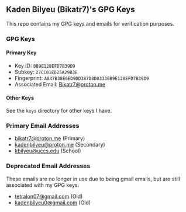 ## Kaden Bilyeu (Bikatr7)'s GPG Keys
This repo contains my GPG keys and emails for verification purposes.

### GPG Keys
#### Primary Key
- Key ID: `0B9E128EFD7B39D9`
- Subkey: `27CC01ED25A29B3E`
- Fingerprint: `A847B38E6ED9DD387D8D03330B9E128EFD7B39D9`
- Associated Email: Bikatr7@proton.me

#### Other Keys
See the `keys` directory for other keys I have.

### Primary Email Addresses
- bikatr7@proton.me (Primary)
- kadenbilyeu@proton.me (Secondary)
- kbilyeu@uccs.edu (School)

### Deprecated Email Addresses
These emails are no longer in use due to being gmail emails, but are still associated with my GPG keys. 
- tetralon07@gmail.com (Old)
- kadenbilyeu0@gmail.com (Old)